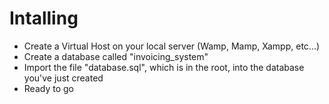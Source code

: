# Intalling
- Create a Virtual Host on your local server (Wamp, Mamp, Xampp, etc...)
- Create a database called "invoicing_system"
- Import the file "database.sql", which is in the root, into the database you've just created
- Ready to go